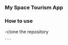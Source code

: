 ### My Space Tourism App

### How to use
-clone the repository

````git clone https://github.com/Nuel/space
```